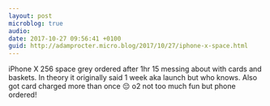```yaml
---
layout: post
microblog: true
audio: 
date: 2017-10-27 09:56:41 +0100
guid: http://adamprocter.micro.blog/2017/10/27/iphone-x-space.html
---
```

iPhone X 256 space grey ordered after 1hr 15 messing about with cards and baskets. In theory it originally said 1 week aka launch but who knows. Also got card charged more than once 😔 o2 not too much fun but phone ordered!
